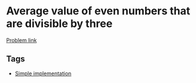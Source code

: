# Average value of even numbers that are divisible by three

[Problem link](https://leetcode.com/problems/average-value-of-even-numbers-that-are-divisible-by-three/)

## Tags

* [Simple implementation](/README.md#Simple_implementation)
